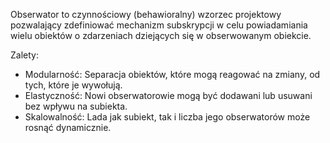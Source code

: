 Obserwator to czynnościowy (behawioralny) wzorzec projektowy pozwalający zdefiniować mechanizm subskrypcji w celu powiadamiania wielu obiektów o zdarzeniach dziejących się w obserwowanym obiekcie.

Zalety:

- Modularność: Separacja obiektów, które mogą reagować na zmiany, od tych, które je wywołują.
- Elastyczność: Nowi obserwatorowie mogą być dodawani lub usuwani bez wpływu na subiekta.
- Skalowalność: Lada jak subiekt, tak i liczba jego obserwatorów może rosnąć dynamicznie.

